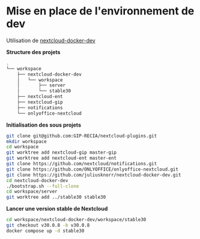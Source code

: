 # Mise en place de l'environnement de dev

Utilisation de [nextcloud-docker-dev](https://github.com/juliusknorr/nextcloud-docker-dev)

**Structure des projets**

```sh
.
└── workspace
    ├── nextcloud-docker-dev
    │   └── workspace
    │       ├── server
    │       └── stable30
    ├── nextcloud-ent
    ├── nextcloud-gip
    ├── notifications
    └── onlyoffice-nextcloud
```

**Initialisation des sous projets**

```sh
git clone git@github.com:GIP-RECIA/nextcloud-plugins.git
mkdir workspace
cd workspace
git worktree add nextcloud-gip master-gip
git worktree add nextcloud-ent master-ent
git clone https://github.com/nextcloud/notifications.git
git clone https://github.com/ONLYOFFICE/onlyoffice-nextcloud.git
git clone https://github.com/juliusknorr/nextcloud-docker-dev.git
cd nextcloud-docker-dev
./bootstrap.sh --full-clone
cd workspace/server
git worktree add ../stable30 stable30
```

**Lancer une version stable de Nextcloud**

```sh
cd workspace/nextcloud-docker-dev/workspace/stable30
git checkout v30.0.8 -b v30.0.8
docker compose up -d stable30
```
